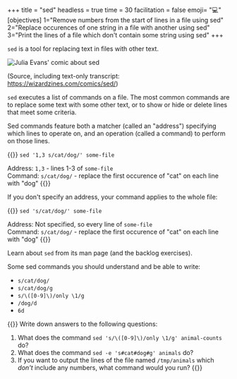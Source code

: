 +++
title = "sed"
headless = true
time = 30
facilitation = false
emoji= "💻"
[objectives]
    1="Remove numbers from the start of lines in a file using sed"
    2="Replace occurences of one string in a file with another using sed"
    3="Print the lines of a file which don't contain some string using sed"
+++

`sed` is a tool for replacing text in files with other text.

![Julia Evans' comic about sed](https://wizardzines.com/images/uploads/sed.png)

(Source, including text-only transcript: https://wizardzines.com/comics/sed/)

`sed` executes a list of commands on a file. The most common commands are to replace some text with some other text, or to show or hide or delete lines that meet some criteria.

Sed commands feature both a matcher (called an "address") specifying which lines to operate on, and an operation (called a command) to perform on those lines.

{{<note type="Example">}}
`sed '1,3 s/cat/dog/' some-file`

Address: `1,3` - lines 1-3 of `some-file`\
Command: `s/cat/dog/` - replace the first occurence of "cat" on each line with "dog"
{{</note>}}

If you don't specify an address, your command applies to the whole file:

{{<note type="Example">}}
`sed 's/cat/dog/' some-file`

Address: Not specified, so every line of `some-file`\
Command: `s/cat/dog/` - replace the first occurence of "cat" on each line with "dog"
{{</note>}}

Learn about `sed` from its man page (and the backlog exercises).

Some sed commands you should understand and be able to write:
* `s/cat/dog/`
* `s/cat/dog/g`
* `s/\([0-9]\)/only \1/g`
* `/dog/d`
* `6d`

{{<note type="Exercise">}}
Write down answers to the following questions:

1. What does the command `sed 's/\([0-9]\)/only \1/g' animal-counts` do?
2. What does the command `sed -e 's#cat#dog#g' animals` do?
3. If you want to output the lines of the file named `/tmp/animals` which _don't_ include any numbers, what command would you run?
{{</note>}}
